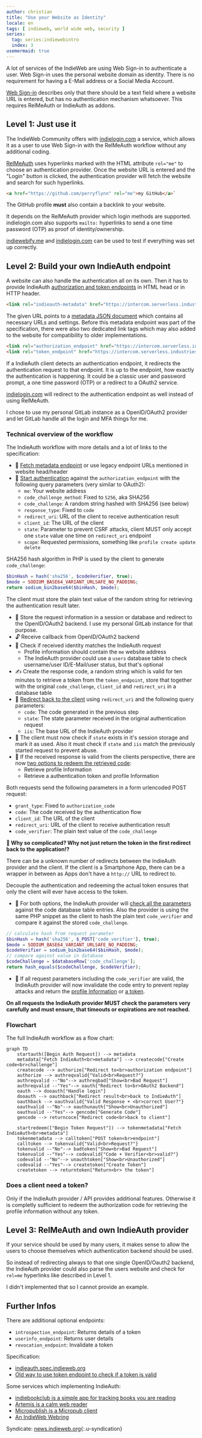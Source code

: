 ```yaml
---
author: christian
title: "Use your Website as Identity"
locale: en
tags: [ indieweb, world wide web, security ]
series:
  tag: series:indiewebintro
  index: 3
usemermaid: true
---
```


A lot of services of the IndieWeb are using Web Sign-in to authenticate a user. Web Sign-in uses the 
personal website domain as identity. There is no requirement for having a E-Mail address or 
a Social Media Account.

[Web Sign-in](https://microformats.org/wiki/web-sign-in) describes only that there should be a text 
field where a website URL is entered, but has no authentication mechanism whatsoever. This 
requires RelMeAuth or IndieAuth as addons.

## Level 1: Just use it

The IndieWeb Community offers with [indielogin.com](https://indielogin.com/) a service, which 
allows it as a user to use Web Sign-in with the RelMeAuth workflow without any additional coding.

[RelMeAuth](https://microformats.org/wiki/RelMeAuth) uses hyperlinks marked with the HTML 
attribute `rel="me"` to choose an authentication provider. Once the website URL is entered 
and the "Login" button is clicked, the authentication provider will fetch the website and search 
for such hyperlinks. 

```html
<a href="https://github.com/perryflynn" rel="me">my GitHub</a>`
```

The GitHub profile **must** also contain a backlink to your website. 

It depends on the RelMeAuth provider which login methods are supported. indielogin.com also supports 
`mailto:` hyperlinks to send a one time password (OTP) as proof of identity/ownership.

[indiewebify.me](https://indiewebify.me/) and [indielogin.com](https://indielogin.com/) can be used 
to test if everything was set up correctly.

## Level 2: Build your own IndieAuth endpoint

A website can also handle the authentication all on its own. Then it has to provide 
IndieAuth [authorization and token endpoints](https://indieauth.spec.indieweb.org/#discovery-by-clients) 
in HTML head or in HTTP header.

```html
<link rel="indieauth-metadata" href="https://intercom.serverless.industries/auth/relme/metadata">
```

The given URL points to a [metadata JSON document](https://indieauth.spec.indieweb.org/#indieauth-server-metadata) 
which contains all necessary URLs and settings. Before this metadata endpoint was part of the 
specification, there were also two dedicated link tags which may also added to the website for 
compatibility to older implementations.

```html
<link rel="authorization_endpoint" href="https://intercom.serverless.industries/auth/relme/auth">
<link rel="token_endpoint" href="https://intercom.serverless.industries/auth/relme/token">
```

If a IndieAuth client detects an authentication endpoint, it redirects the authentication request 
to that endpoint. It is up to the endpoint, how exactly the authentication is happening. It could 
be a classic user and password prompt, a one time password (OTP) or a redirect to a OAuth2 service.

[indielogin.com](https://indielogin.com/) will redirect to the authentication endpoint as well
instead of using RelMeAuth.

I chose to use my personal GitLab instance as a OpenID/OAuth2 provider and let GitLab
handle all the login and MFA things for me.

### Technical overview of the workflow

The IndieAuth workflow with more details and a lot of links to the specification:

- 🤔 [Fetch metadata endpoint](https://indieauth.spec.indieweb.org/#discovery) or use legacy 
  endpoint URLs mentioned in website head/header
- 🚀 [Start authentication](https://indieauth.spec.indieweb.org/#authorization-request) against 
  the `authorization_endpoint` with the following query parameters (very similar to OAuth2):
	- `me`: Your website address
	- `code_challenge_method`: Fixed to `S256`, aka SHA256
	- `code_challenge`: A random string hashed with SHA256 (see below)
	- `response_type`: Fixed to `code`
	- `redirect_uri`: URL of the client to receive authentication result
	- `client_id`:  The URL of the client
	- `state`: Parameter to prevent CSRF attacks, client MUST only accept one `state` value 
      one time on `redirect_uri` endpoint
	- `scope`: Requested permissions, something like `profile create update delete`

SHA256 hash algorithm in PHP is used by the client to generate `code_challenge`:

```php
$binHash = hash('sha256', $codeVerifier, true);
$mode = SODIUM_BASE64_VARIANT_URLSAFE_NO_PADDING;
return sodium_bin2base64($binHash, $mode);
```

The client must store the plain text value of the random string for retrieving the 
authentication result later.

- 🔐 Store the request information in a session or database and redirect to the OpenID/OAuth2 
  backend. I use my personal GitLab instance for that purpose.
- 🔓 Receive callback from OpenID/OAuth2 backend
- 🔎 Check if received identity matches the IndieAuth request
	- Profile information should contain the `me` website address
	- The IndieAuth provider could use a `users` database table to check username/user 
      ID/E-Mail/user status, but that's optional
- ✍ Create the response code, a random string which is valid for ten minutes to retrieve 
  a token from the `token_endpoint`, store that together with the original `code_challenge`, 
  `client_id` and `redirect_uri` in a database table
- 📮 [Redirect back to the client](https://indieauth.spec.indieweb.org/#authorization-response) 
  using `redirect_uri` and the following query parameters:
	- `code`: The code generated in the previous step
	- `state`: The state parameter received in the original authentication request
	- `iis`: The base URL of the IndieAuth provider
- 🔎 The client must now check if `state` exists in it's session storage and mark it as used. 
  Also it must check if `state` and `iis` match the previously started request to prevent abuse.
- 🎫 If the received response is valid from the clients perspective, there are now 
  [two options to redeem the retrieved code](https://indieauth.spec.indieweb.org/#redeeming-the-authorization-code):
	- Retrieve profile Information
	- Retrieve a authentication token and profile Information

Both requests send the following parameters in a form urlencoded POST request:

- `grant_type`: Fixed to `authorization_code`
- `code`: The code received by the authentication flow
- `client_id`:  The URL of the client
- `redirect_uri`: URL of the client to receive authentication result
- `code_verifier`: The plain text value of the `code_challenge`

**🤔 Why so complicated? Why not just return the token in the first redirect back to the application!?**

There can be a unknown number of redirects between the IndieAuth provider and the client. 
If the client is a Smartphone App, there can be a wrapper in between as Apps don't have 
a `http://` URL to redirect to. 

Decouple the authentication and redeeming the actual token ensures that only the client will 
ever have access to the token.

- 🔎 For both options, the IndieAuth provider will 
  [check all the parameters](https://indieauth.spec.indieweb.org/#redeeming-the-authorization-code) 
  against the code database table entries. Also the provider is using the same PHP snippet as the 
  client to hash the plain text `code_verifier` and compare it against the stored `code_challenge`.

```php
// calculate hash from request parameter
$binHash = hash('sha256', $_POST['code_verifier'], true);
$mode = SODIUM_BASE64_VARIANT_URLSAFE_NO_PADDING;
$codeVerifier = sodium_bin2base64($binHash, $mode);
// compare against value in database
$codeChallenge = $databaseRow['code_challenge'];
return hash_equals($codeChallenge, $codeVerifier);
```

- 🔑 If all request parameters including the `code_verifier` are valid, the IndieAuth provider 
  will now invalidate the code entry to prevent replay attacks and return the 
  [profile Information](https://indieauth.spec.indieweb.org/#profile-url-response) or 
  [a token](https://indieauth.spec.indieweb.org/#access-token-response).

**On all requests the IndieAuth provider MUST check the parameters very carefully and must ensure, that timeouts or expirations are not reached.**

### Flowchart

The full IndieAuth workflow as a flow chart:

```mermaid
graph TD
    startauth([Begin Auth Request]) --> metadata
    metadata["Fetch IndieAuth<br>metadata"] --> createcode["Create code<br>challenge"]
    createcode --> authorize["Redirect to<br>authorization endpoint"]
    authorize --> authreqvalid{"Valid<br>Request?"}
    authreqvalid --"No"--> authreqbad["Show<br>Bad Request"]
    authreqvalid --"Yes"--> oauth["Redirect to<br>OAuth2 Backend"]
    oauth --> dooauth["Handle login"]
    dooauth --> oauthback["Redirect result<br>back to IndieAuth"]
    oauthback --> oauthvalid{"Valid Response + <br>correct User?"}
    oauthvalid --"No"--> oauthunauth["Show<br>Unauthorized"]
    oauthvalid --"Yes"--> gencode["Generate Code"]
    gencode --> returncoce["Redirect code<br>back to client"]

    startredeem(["Begin Token Request"]) --> tokenmetadata["Fetch IndieAuth<br>metadata"]
    tokenmetadata --> calltoken["POST token<br>endpoint"]
    calltoken --> tokenvalid{"Valid<br>Request?"}
    tokenvalid --"No"--> badtoken["Show<br>Bad Request"]
    tokenvalid --"Yes"--> codevalid{"Code + Verifier<br>valid?"}
    codevalid --"No"--> unauthtoken["Show<br>Unauthorized"]
    codevalid --"Yes"--> createtoken["Create Token"]
    createtoken --> returntoken["Return<br> the token"]
```

### Does a client need a token?

Only if the IndieAuth provider / API provides additional features. Otherwise it is completly
sufficient to redeem the authorization code for retrieving the profile information without
any token.

## Level 3: RelMeAuth and own IndieAuth provider

If your service should be used by many users, it makes sense to allow the users to choose 
themselves which authentication backend should be used. 

So instead of redirecting always to that one single OpenID/Oauth2 backend, the IndieAuth provider 
could also parse the users website and check for `rel=me` hyperlinks like described in Level 1.

I didn't implemented that so I cannot provide an example.

## Further Infos

There are additional optional endpoints:

- `introspection_endpoint`: Returns details of a token
- `userinfo_endpoint`: Returns user details
- `revocation_endpoint`: Invalidate a token

Specification:

- [indieauth.spec.indieweb.org](https://indieauth.spec.indieweb.org/)
- [Old way to use token endpoint to check if a token is valid](https://indieweb.org/token-endpoint)

Some services which implementing IndieAuth:

- [indiebookclub is a simple app for tracking books you are reading](https://indiebookclub.biz)
- [Artemis is a calm web reader](https://artemis.jamesg.blog/)
- [Micropublish is a Micropub client](https://micropublish.net/)
- [An IndieWeb Webring](https://xn--sr8hvo.ws/)

Syndicate: [news.indieweb.org](https://news.indieweb.org/en){:.u-syndication}
